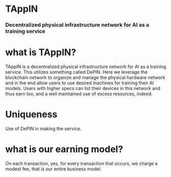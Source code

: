 # TAppIN

### Decentralized physical infrastructure network for AI as a training service

# what is TAppIN?

TAppIN is a decentralized physical infrastructure network for AI as a training service. This utilizes something called DePIN. Here we leverage the blockchain network to organize and manage the physical hardware network and in the end allow users to use desired machines for training their AI models. Users with higher specs can list their devices in this network and thus earn too, and a well maintained use of excess resources, indeed.

# Uniqueness

Use of DePIN in making the service.

# what is our earning model?

On each transaction, yes, for every transaction that occurs, we charge a modest fee, that is our entire business model.

